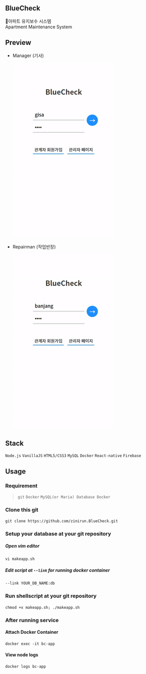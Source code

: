 ## BlueCheck
🔨아파트 유지보수 시스템  
Apartment Maintenance System

## Preview

- Manager (기사)

    ![](.github/gisa.gif)

- Repairman (작업반장)

    ![](.github/banjang.gif)


## Stack
`Node.js` `VanillaJS` `HTML5/CSS3` `MySQL` `Docker` `React-native` `Firebase`

## Usage

### Requirement
> `git` `Docker` `MySQL(or Maria) Database Docker`


### Clone this git
```git clone https://github.com/zinirun.BlueCheck.git```


### Setup your database at your git repository
##### Open vim editor 
```vi makeapp.sh```  
##### Edit script at `--link` for running docker container  
```--link YOUR_DB_NAME:db```


### Run shellscript at your git repository
```chmod +x makeapp.sh; ./makeapp.sh```


### After running service
#### Attach Docker Container
```docker exec -it bc-app```

#### View node logs
```docker logs bc-app```
